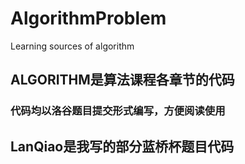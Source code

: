 # AlgorithmProblem

Learning sources of algorithm

## ALGORITHM是算法课程各章节的代码

### 代码均以洛谷题目提交形式编写，方便阅读使用

## LanQiao是我写的部分蓝桥杯题目代码
